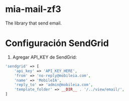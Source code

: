 # mia-mail-zf3
The library that send email.

# Configuración SendGrid

1. Agregar API_KEY de SendGrid:

```php
'sendgrid' => [
    'api_key' => 'API_KEY_HERE',
    'from' => 'no-reply@mobileia.com',
    'name' => 'MobileIA',
    'reply_to' => 'admin@mobileia.com',
    'template_folder' => __DIR__ . '/../view/email/',
]
```